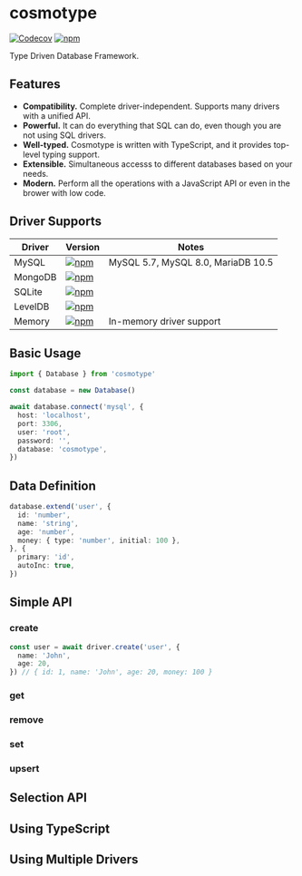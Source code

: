 # cosmotype

[![Codecov](https://img.shields.io/codecov/c/github/cosmotype/cosmotype?style=flat-square)](https://codecov.io/gh/cosmotype/cosmotype)
[![npm](https://img.shields.io/npm/v/cosmotype?style=flat-square)](https://www.npmjs.com/package/cosmotype)

Type Driven Database Framework.

## Features

- **Compatibility.** Complete driver-independent. Supports many drivers with a unified API.
- **Powerful.** It can do everything that SQL can do, even though you are not using SQL drivers.
- **Well-typed.** Cosmotype is written with TypeScript, and it provides top-level typing support.
- **Extensible.** Simultaneous accesss to different databases based on your needs.
- **Modern.** Perform all the operations with a JavaScript API or even in the brower with low code.

## Driver Supports

| Driver | Version | Notes |
| ------ | ------ | ----- |
| MySQL | [![npm](https://img.shields.io/npm/v/@cosmotype/driver-mysql?style=flat-square)](https://www.npmjs.com/package/@cosmotype/driver-mysql) | MySQL 5.7, MySQL 8.0, MariaDB 10.5 |
| MongoDB | [![npm](https://img.shields.io/npm/v/@cosmotype/driver-mongo?style=flat-square)](https://www.npmjs.com/package/@cosmotype/driver-mongo) | |
| SQLite | [![npm](https://img.shields.io/npm/v/@cosmotype/driver-sqlite?style=flat-square)](https://www.npmjs.com/package/@cosmotype/driver-sqlite) | |
| LevelDB | [![npm](https://img.shields.io/npm/v/@cosmotype/driver-level?style=flat-square)](https://www.npmjs.com/package/@cosmotype/driver-level) | |
| Memory | [![npm](https://img.shields.io/npm/v/@cosmotype/driver-memory?style=flat-square)](https://www.npmjs.com/package/@cosmotype/driver-memory) | In-memory driver support |

## Basic Usage

```ts
import { Database } from 'cosmotype'

const database = new Database()

await database.connect('mysql', {
  host: 'localhost',
  port: 3306,
  user: 'root',
  password: '',
  database: 'cosmotype',
})
```

## Data Definition

```ts
database.extend('user', {
  id: 'number',
  name: 'string',
  age: 'number',
  money: { type: 'number', initial: 100 },
}, {
  primary: 'id',
  autoInc: true,
})
```

## Simple API

### create

```ts
const user = await driver.create('user', {
  name: 'John',
  age: 20,
}) // { id: 1, name: 'John', age: 20, money: 100 }
```

### get

### remove

### set

### upsert

## Selection API

## Using TypeScript

## Using Multiple Drivers
